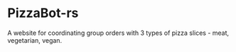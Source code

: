 # PizzaBot-rs
A website for coordinating group orders with 3 types of pizza slices - meat, vegetarian, vegan.
